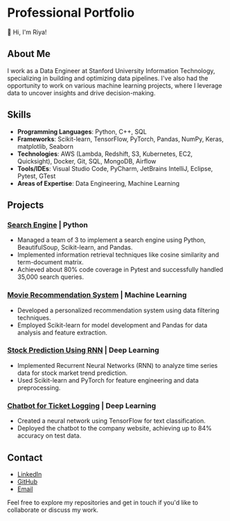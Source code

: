 # Professional Portfolio

🌟 Hi, I'm Riya! 

## About Me
I work as a Data Engineer at Stanford University Information Technology, specializing in building and optimizing data pipelines.
I've also had the opportunity to work on various machine learning projects, where I leverage data to uncover insights and drive decision-making.

## Skills
- **Programming Languages**: Python, C++, SQL
- **Frameworks**: Scikit-learn, TensorFlow, PyTorch, Pandas, NumPy, Keras, matplotlib, Seaborn
- **Technologies**: AWS (Lambda, Redshift, S3, Kubernetes, EC2, Quicksight), Docker, Git, SQL, MongoDB, Airflow
- **Tools/IDEs**: Visual Studio Code, PyCharm, JetBrains IntelliJ, Eclipse, Pytest, GTest
- **Areas of Expertise**: Data Engineering, Machine Learning 


## Projects
### [Search Engine](https://github.com/riya2820/search-engine) | Python 
- Managed a team of 3 to implement a search engine using Python, BeautifulSoup, Scikit-learn, and Pandas.
- Implemented information retrieval techniques like cosine similarity and term-document matrix.
- Achieved about 80% code coverage in Pytest and successfully handled 35,000 search queries.

### [Movie Recommendation System](https://github.com/riya2820/movie-recommendation-system) | Machine Learning 
- Developed a personalized recommendation system using data filtering techniques.
- Employed Scikit-learn for model development and Pandas for data analysis and feature extraction.

### [Stock Prediction Using RNN](https://github.com/riya2820/stock-prediction) | Deep Learning 
- Implemented Recurrent Neural Networks (RNN) to analyze time series data for stock market trend prediction.
- Used Scikit-learn and PyTorch for feature engineering and data preprocessing.

### [Chatbot for Ticket Logging](https://github.com/riya2820/chatbot) | Deep Learning 
- Created a neural network using TensorFlow for text classification.
- Deployed the chatbot to the company website, achieving up to 84% accuracy on test data.



## Contact
- [LinkedIn](https://www.linkedin.com/in/riyasjoshi/)
- [GitHub](https://github.com/riya2820)
- [Email](mailto:riya2820@gmail.com)

Feel free to explore my repositories and get in touch if you'd like to collaborate or discuss my work.

